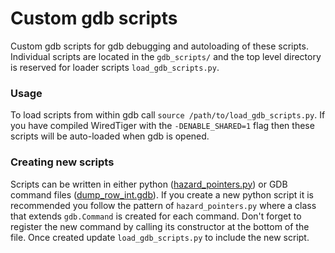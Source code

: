 # Custom gdb scripts
Custom gdb scripts for gdb debugging and autoloading of these scripts.
Individual scripts are located in the `gdb_scripts/` and the top level directory is reserved for loader scripts `load_gdb_scripts.py`.

### Usage
To load scripts from within gdb call `source /path/to/load_gdb_scripts.py`.
If you have compiled WiredTiger with the `-DENABLE_SHARED=1` flag then these scripts 
will be auto-loaded when gdb is opened.

### Creating new scripts
Scripts can be written in either python ([hazard_pointers.py](./gdb_scripts/hazard_pointers.py)) or GDB command files ([dump_row_int.gdb](./gdb_scripts/dump_row_int.gdb)). If you create a new python script it is recommended you follow the pattern of `hazard_pointers.py` where a class that extends `gdb.Command` is created for each command. Don't forget to register the new command by calling its constructor at the bottom of the file.
Once created update `load_gdb_scripts.py` to include the new script.